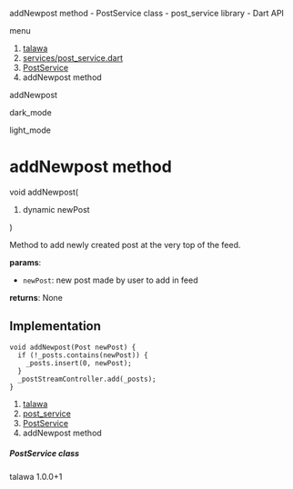 




addNewpost method - PostService class - post\_service library - Dart API







menu

1. [talawa](../../index.html)
2. [services/post\_service.dart](../../file-___home_harshil_Desktop_open-source_palisadoes_talawa_lib_services_post_service/)
3. [PostService](../../file-___home_harshil_Desktop_open-source_palisadoes_talawa_lib_services_post_service/PostService-class.html)
4. addNewpost method

addNewpost


dark\_mode

light\_mode




# addNewpost method


void
addNewpost(

1. dynamic newPost

)

Method to add newly created post at the very top of the feed.

**params**:

* `newPost`: new post made by user to add in feed

**returns**:
None


## Implementation

```
void addNewpost(Post newPost) {
  if (!_posts.contains(newPost)) {
    _posts.insert(0, newPost);
  }
  _postStreamController.add(_posts);
}
```

 


1. [talawa](../../index.html)
2. [post\_service](../../file-___home_harshil_Desktop_open-source_palisadoes_talawa_lib_services_post_service/)
3. [PostService](../../file-___home_harshil_Desktop_open-source_palisadoes_talawa_lib_services_post_service/PostService-class.html)
4. addNewpost method

##### PostService class





talawa
1.0.0+1






